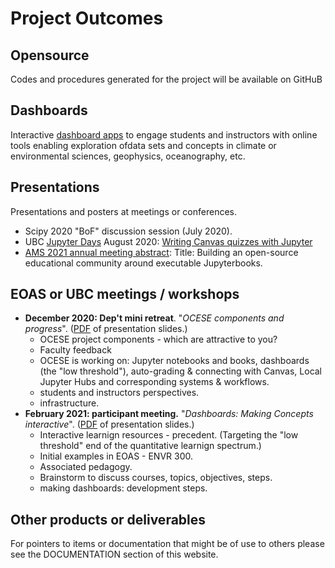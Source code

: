 # Project Outcomes

## Opensource

Codes and procedures generated for the project will be available on GitHuB

## Dashboards

Interactive [dashboard apps](https://fhmjones.github.io/dashboards.html) to engage students and instructors with online tools enabling exploration ofdata sets and concepts in climate or environmental sciences, geophysics, oceanography, etc.

## Presentations

Presentations and posters at meetings or conferences.

* Scipy 2020 "BoF" discussion session (July 2020).
* UBC [Jupyter Days](https://ubc-dsci.github.io/jupyterdays/) August 2020: [Writing Canvas quizzes with Jupyter](https://github.com/UBC-DSCI/jupyterdays/blob/master/jupyterdays/sessions/austin-colclough/md2canvas.md)
* [AMS 2021 annual meeting abstract](https://ams.confex.com/ams/101ANNUAL/11python/papers/viewonly.cgi?password=582729&username=384767):
Title: Building an open-source educational community around executable Jupyterbooks.

## EOAS or UBC meetings / workshops

* **December 2020: Dep't mini retreat**. "_OCESE components and progress_". ([PDF](https://github.com/fhmjones/ocese-docs/blob/master/PDFs/ocese-demo-dec15.pdf) of presentation slides.)
  * OCESE project components - which are attractive to you?
  * Faculty feedback
  * OCESE is working on: Jupyter notebooks and books, dashboards (the "low threshold"), auto-grading & connecting with Canvas, Local Jupyter Hubs and corresponding systems & workflows.  
  * students and instructors perspectives.
  * infrastructure.
* **February 2021: participant meeting.** "_Dashboards: Making Concepts interactive_". ([PDF](https://github.com/fhmjones/ocese-docs/blob/master/PDFs/Fac-ProD-Feb-210215.pdf) of  presentation slides.)
  * Interactive learnign resources - precedent. (Targeting the "low threshold" end of the quantitative learnign spectrum.)
  * Initial examples in EOAS - ENVR 300.
  * Associated pedagogy.
  * Brainstorm to discuss courses, topics, objectives, steps.
  * making dashboards: development steps.

## Other products or deliverables

For pointers to items or documentation that might be of use to others please see the DOCUMENTATION section of this website.
